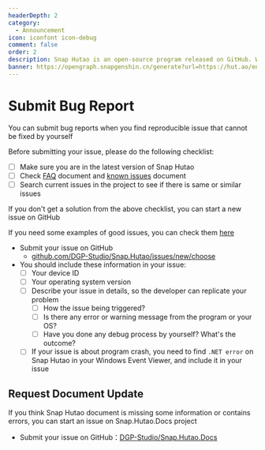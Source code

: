 ```yaml
---
headerDepth: 2
category:
  - Announcement
icon: iconfont icon-debug
comment: false
order: 2
description: Snap Hutao is an open-source program released on GitHub. We also utilize the GitHub Issues feature to collect feedback and address any issues. You can submit problem reports through GitHub Issues.
banner: https://opengraph.snapgenshin.cn/generate?url=https://hut.ao/en/statements/bug-report.html
---
```


# Submit Bug Report

You can submit bug reports when you find reproducible issue that cannot be fixed by yourself

Before submitting your issue, please do the following checklist:

- [ ] Make sure you are in the latest version of Snap Hutao
- [ ] Check [FAQ](../advanced/FAQ.md) document and [known issues](../advanced/known-issue.md) document
- [ ] Search current issues in the project to see if there is same or similar issues

If you don't get a solution from the above checklist, you can start a new issue on GitHub

If you need some examples of good issues, you can check them [here](https://github.com/DGP-Studio/Snap.Hutao/issues?q=is%3Aissue+label%3A%E4%BC%98%E8%B4%A8%E9%97%AE%E9%A2%98+is%3Aclosed)

- Submit your issue on GitHub
  - [github.com/DGP-Studio/Snap.Hutao/issues/new/choose](https://github.com/DGP-Studio/Snap.Hutao/issues/new/choose)
- You should include these information in your issue:
  - [ ] Your device ID
  - [ ] Your operating system version
  - [ ] Describe your issue in details, so the developer can replicate your problem
    - [ ] How the issue being triggered?
    - [ ] Is there any error or warning message from the program or your OS?
    - [ ] Have you done any debug process by yourself? What's the outcome?
  - [ ] If your issue is about program crash, you need to find `.NET error` on Snap Hutao in your Windows Event Viewer,
        and include it in your issue

## Request Document Update

If you think Snap Hutao document is missing some information or contains errors, you can start an issue on Snap.Hutao.Docs project

- Submit your issue on GitHub：[DGP-Studio/Snap.Hutao.Docs](https://github.com/DGP-Studio/Snap.Hutao.Docs/issues/new/choose)
